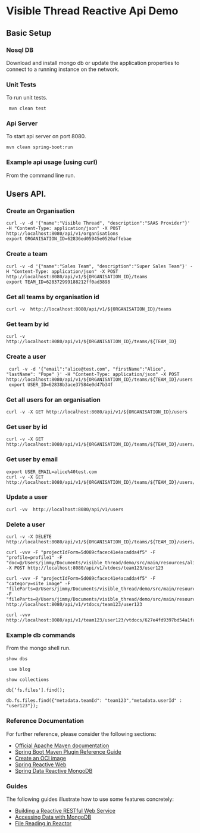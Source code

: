# Visible Thread Reactive Api Demo


## Basic Setup

### Nosql DB

Download and install mongo db or update the application properties to connect to a running instance on the network.

### Unit Tests

To run unit tests.

``` mvn clean test```

### Api Server

To start api server on port 8080.

```mvn clean spring-boot:run   ```

### Example api usage (using curl)

From the command line run.

## Users API.

### Create an Organisation

```
curl -v -d '{"name":"Visible Thread", "description":"SAAS Provider"}' -H "Content-Type: application/json" -X POST http://localhost:8080/api/v1/organisations
export ORGANISATION_ID=62836ed05945e0520affebae
```

### Create a team

```
curl -v -d '{"name":"Sales Team", "description":"Super Sales Team"}' -H "Content-Type: application/json" -X POST http://localhost:8080/api/v1/${ORGANISATION_ID}/teams
export TEAM_ID=628372999188212ff0ad3898
```

###  Get all teams by organisation id
```
curl -v  http://localhost:8080/api/v1/${ORGANISATION_ID}/teams
```

###  Get team by id 
```
curl -v  http://localhost:8080/api/v1/${ORGANISATION_ID}/teams/${TEAM_ID}
```

### Create a user

```
 curl -v -d '{"email":"alice@test.com", "firstName":"Alice", "lastName": "Pope" }' -H "Content-Type: application/json" -X POST http://localhost:8080/api/v1/${ORGANISATION_ID}/teams/${TEAM_ID}/users
 export USER_ID=62838b3ace37584e0d47b34f
```

### Get all users for an organisation

```curl -v -X GET http://localhost:8080/api/v1/${ORGANISATION_ID}/users```


### Get user by id

```
curl -v -X GET http://localhost:8080/api/v1/${ORGANISATION_ID}/teams/${TEAM_ID}/users/${USER_ID}
```

### Get user by email

```
export USER_EMAIL=alice%40test.com
curl -v -X GET http://localhost:8080/api/v1/${ORGANISATION_ID}/teams/${TEAM_ID}/users/email/${USER_EMAIL}
```

### Update a user

```curl -vv  http://localhost:8080/api/v1/users```

### Delete a user

```
curl -v -X DELETE  http://localhost:8080/api/v1/${ORGANISATION_ID}/teams/${TEAM_ID}/users/${USER_ID}
```

```
curl -vvv -F "projectIdForm=5d089cfacec41e4acadda4f5" -F "profile=profile1" -F "doc=@/Users/jimmy/Documents/visible_thread/demo/src/main/resources/alice_in_wonderland.txt" -X POST http://localhost:8080/api/v1/vtdocs/team123/user123
```

```
curl -vvv -F "projectIdForm=5d089cfacec41e4acadda4f5" -F "category=site image" -F "fileParts=@/Users/jimmy/Documents/visible_thread/demo/src/main/resources/alice_in_wonderland.txt" -F "fileParts=@/Users/jimmy/Documents/visible_thread/demo/src/main/resources/alice_in_wonderland.txt"  http://localhost:8080/api/v1/vtdocs/team123/user123
```

```
curl -vvv http://localhost:8080/api/v1/team123/user123/vtdocs/627e4fd9397bd54a1fa10234
```

### Example db commands

From the mongo shell run. 

```show dbs```

``` use blog```

```show collections```

```db[‘fs.files'].find();```

```db.fs.files.find({"metadata.teamId": "team123","metadata.userId" : "user123"});```

### Reference Documentation
For further reference, please consider the following sections:

* [Official Apache Maven documentation](https://maven.apache.org/guides/index.html)
* [Spring Boot Maven Plugin Reference Guide](https://docs.spring.io/spring-boot/docs/2.6.7/maven-plugin/reference/html/)
* [Create an OCI image](https://docs.spring.io/spring-boot/docs/2.6.7/maven-plugin/reference/html/#build-image)
* [Spring Reactive Web](https://docs.spring.io/spring-boot/docs/2.6.7/reference/htmlsingle/#web.reactive)
* [Spring Data Reactive MongoDB](https://docs.spring.io/spring-boot/docs/2.6.7/reference/htmlsingle/#boot-features-mongodb)

### Guides
The following guides illustrate how to use some features concretely:

* [Building a Reactive RESTful Web Service](https://spring.io/guides/gs/reactive-rest-service/)
* [Accessing Data with MongoDB](https://spring.io/guides/gs/accessing-data-mongodb/)
* [File Reading in Reactor](https://simonbasle.github.io/2017/10/file-reading-in-reactor/)

